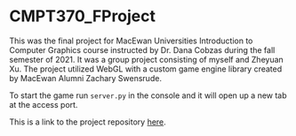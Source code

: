 # CMPT370_FProject

This was the final project for MacEwan Universities Introduction to Computer Graphics course instructed by Dr. Dana Cobzas during the fall semester of 2021.
It was a group project consisting of myself and Zheyuan Xu. The project utilized WebGL with a custom game engine library created by MacEwan Alumni Zachary Swensrude.

To start the game run `server.py` in the console and it will open up a new tab at the access port.

This is a link to the project repository [here](https://github.com/ripclaw52/CMPT370_FProject/tree/main).